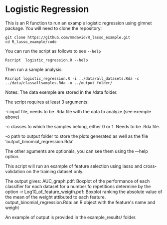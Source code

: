 # Logistic Regression

This is an R function to run an example logistic regression using glmnet package. You will need to clone the repository:

    git clone https://github.com/mmdavid/R_lasso_example.git
    cd R_lasso_example/code

You can run the script as follows to see `--help`

    Rscript  logistic_regression.R --help

Then run a sample analysis:

    Rscript logistic_regression.R -i ../data/all_datasets.Rda -c ../data/classallsamples.Rda -o ../output_folder/

Notes: The data exemple are stored in the /data folder.

The script requires at least 3 arguments: 

-i input file, needs to be .Rda file with the data to analyze (see exemple above)

-c classes to which the samples belong, either 0 or 1. Needs to be .Rda file. 

-o path to output folder to store the plots generated as well as the file 'output_binomial_regression.Rda'

The other aguments are optionals, you can see them using the --help option.

This script will run an example of feature selection using lasso and cross-validation on the training dataset only.

The output gives: 
AUC_graph.pdf: Boxplot of the performance of each classifier for each dataset for a number fo repetitions determine by the option -r
Log10_of_feature_weigth.pdf: Boxplot ranking the absolute value of the mean of the weight attibuted to each feature. 
output_binomial_regression.Rda: an R object with the feature's name and weight

An example of output is provided in the example_results/ folder. 
